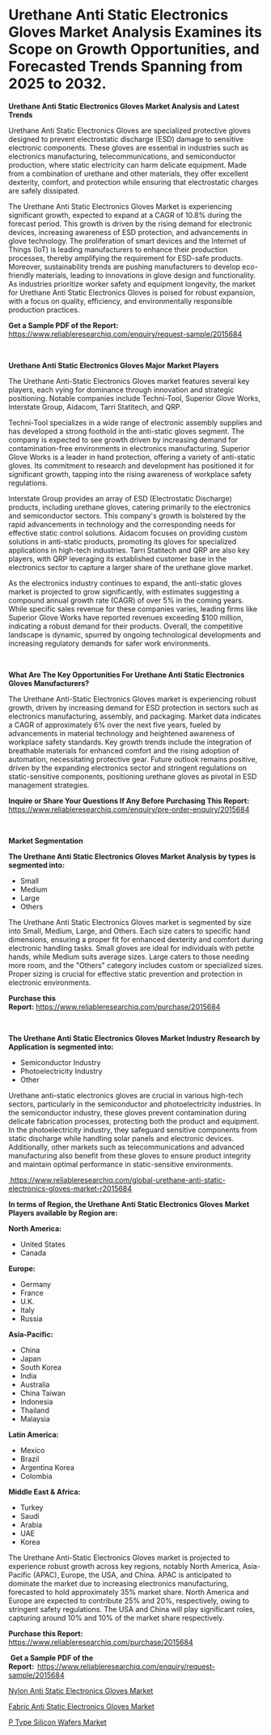 <p><h1>Urethane Anti Static Electronics Gloves Market Analysis Examines its Scope on Growth Opportunities, and Forecasted Trends Spanning from 2025 to 2032.</h1></p><p><strong>Urethane Anti Static Electronics Gloves Market Analysis and Latest Trends</strong></p>
<p><p>Urethane Anti Static Electronics Gloves are specialized protective gloves designed to prevent electrostatic discharge (ESD) damage to sensitive electronic components. These gloves are essential in industries such as electronics manufacturing, telecommunications, and semiconductor production, where static electricity can harm delicate equipment. Made from a combination of urethane and other materials, they offer excellent dexterity, comfort, and protection while ensuring that electrostatic charges are safely dissipated.</p><p>The Urethane Anti Static Electronics Gloves Market is experiencing significant growth, expected to expand at a CAGR of 10.8% during the forecast period. This growth is driven by the rising demand for electronic devices, increasing awareness of ESD protection, and advancements in glove technology. The proliferation of smart devices and the Internet of Things (IoT) is leading manufacturers to enhance their production processes, thereby amplifying the requirement for ESD-safe products. Moreover, sustainability trends are pushing manufacturers to develop eco-friendly materials, leading to innovations in glove design and functionality. As industries prioritize worker safety and equipment longevity, the market for Urethane Anti Static Electronics Gloves is poised for robust expansion, with a focus on quality, efficiency, and environmentally responsible production practices.</p></p>
<p><strong>Get a Sample PDF of the Report:&nbsp;</strong> <a href="https://www.reliableresearchiq.com/enquiry/request-sample/2015684?utm_campaign=1121&utm_medium=2&utm_source=Github&utm_content=ia&utm_term=17012025&utm_id=urethane-anti-static-electronics-gloves">https://www.reliableresearchiq.com/enquiry/request-sample/2015684</a></p>
<p>&nbsp;</p>
<p><strong>Urethane Anti Static Electronics Gloves Major Market Players</strong></p>
<p><p>The Urethane Anti-Static Electronics Gloves market features several key players, each vying for dominance through innovation and strategic positioning. Notable companies include Techni-Tool, Superior Glove Works, Interstate Group, Aidacom, Tarri Statitech, and QRP.</p><p>Techni-Tool specializes in a wide range of electronic assembly supplies and has developed a strong foothold in the anti-static gloves segment. The company is expected to see growth driven by increasing demand for contamination-free environments in electronics manufacturing. Superior Glove Works is a leader in hand protection, offering a variety of anti-static gloves. Its commitment to research and development has positioned it for significant growth, tapping into the rising awareness of workplace safety regulations.</p><p>Interstate Group provides an array of ESD (Electrostatic Discharge) products, including urethane gloves, catering primarily to the electronics and semiconductor sectors. This company's growth is bolstered by the rapid advancements in technology and the corresponding needs for effective static control solutions. Aidacom focuses on providing custom solutions in anti-static products, promoting its gloves for specialized applications in high-tech industries. Tarri Statitech and QRP are also key players, with QRP leveraging its established customer base in the electronics sector to capture a larger share of the urethane glove market.</p><p>As the electronics industry continues to expand, the anti-static gloves market is projected to grow significantly, with estimates suggesting a compound annual growth rate (CAGR) of over 5% in the coming years. While specific sales revenue for these companies varies, leading firms like Superior Glove Works have reported revenues exceeding $100 million, indicating a robust demand for their products. Overall, the competitive landscape is dynamic, spurred by ongoing technological developments and increasing regulatory demands for safer work environments.</p></p>
<p>&nbsp;</p>
<p><strong>What Are The Key Opportunities For Urethane Anti Static Electronics Gloves Manufacturers?</strong></p>
<p><p>The Urethane Anti-Static Electronics Gloves market is experiencing robust growth, driven by increasing demand for ESD protection in sectors such as electronics manufacturing, assembly, and packaging. Market data indicates a CAGR of approximately 6% over the next five years, fueled by advancements in material technology and heightened awareness of workplace safety standards. Key growth trends include the integration of breathable materials for enhanced comfort and the rising adoption of automation, necessitating protective gear. Future outlook remains positive, driven by the expanding electronics sector and stringent regulations on static-sensitive components, positioning urethane gloves as pivotal in ESD management strategies.</p></p>
<p><strong>Inquire or Share Your Questions If Any Before Purchasing This Report:</strong> <a href="https://www.reliableresearchiq.com/enquiry/pre-order-enquiry/2015684?utm_campaign=1121&utm_medium=2&utm_source=Github&utm_content=ia&utm_term=17012025&utm_id=urethane-anti-static-electronics-gloves">https://www.reliableresearchiq.com/enquiry/pre-order-enquiry/2015684</a></p>
<p>&nbsp;</p>
<p><strong>Market Segmentation</strong></p>
<p><strong>The Urethane Anti Static Electronics Gloves Market Analysis by types is segmented into:</strong></p>
<p><ul><li>Small</li><li>Medium</li><li>Large</li><li>Others</li></ul></p>
<p><p>The Urethane Anti Static Electronics Gloves market is segmented by size into Small, Medium, Large, and Others. Each size caters to specific hand dimensions, ensuring a proper fit for enhanced dexterity and comfort during electronic handling tasks. Small gloves are ideal for individuals with petite hands, while Medium suits average sizes. Large caters to those needing more room, and the "Others" category includes custom or specialized sizes. Proper sizing is crucial for effective static prevention and protection in electronic environments.</p></p>
<p><strong>Purchase this Report:&nbsp;</strong><a href="https://www.reliableresearchiq.com/purchase/2015684?utm_campaign=1121&utm_medium=2&utm_source=Github&utm_content=ia&utm_term=17012025&utm_id=urethane-anti-static-electronics-gloves">https://www.reliableresearchiq.com/purchase/2015684</a></p>
<p>&nbsp;</p>
<p><strong>The Urethane Anti Static Electronics Gloves Market Industry Research by Application is segmented into:</strong></p>
<p><ul><li>Semiconductor Industry</li><li>Photoelectricity Industry</li><li>Other</li></ul></p>
<p><p>Urethane anti-static electronics gloves are crucial in various high-tech sectors, particularly in the semiconductor and photoelectricity industries. In the semiconductor industry, these gloves prevent contamination during delicate fabrication processes, protecting both the product and equipment. In the photoelectricity industry, they safeguard sensitive components from static discharge while handling solar panels and electronic devices. Additionally, other markets such as telecommunications and advanced manufacturing also benefit from these gloves to ensure product integrity and maintain optimal performance in static-sensitive environments.</p></p>
<p><a href="https://www.reliableresearchiq.com/global-urethane-anti-static-electronics-gloves-market-r2015684?utm_campaign=1121&utm_medium=2&utm_source=Github&utm_content=ia&utm_term=17012025&utm_id=urethane-anti-static-electronics-gloves">&nbsp;https://www.reliableresearchiq.com/global-urethane-anti-static-electronics-gloves-market-r2015684</a></p>
<p><strong>In terms of Region, the Urethane Anti Static Electronics Gloves Market Players available by Region are:</strong></p>
<p>
    <p> <strong> North America: </strong>
        <ul>
            <li>United States</li>
            <li>Canada</li>
        </ul>
        </p> 
    <p> <strong> Europe: </strong>
        <ul>
            <li>Germany</li>
            <li>France</li>
            <li>U.K.</li>
            <li>Italy</li>
            <li>Russia</li>
        </ul>
        </p> 
    <p> <strong> Asia-Pacific: </strong>
        <ul>
            <li>China</li>
            <li>Japan</li>
            <li>South Korea</li>
            <li>India</li>
            <li>Australia</li>
            <li>China Taiwan</li>
            <li>Indonesia</li>
            <li>Thailand</li>
            <li>Malaysia</li>
        </ul>
        </p> 
    <p> <strong> Latin America: </strong>
        <ul>
            <li>Mexico</li>
            <li>Brazil</li>
            <li>Argentina Korea</li>
            <li>Colombia</li>
        </ul>
        </p> 
    <p> <strong> Middle East & Africa: </strong>
        <ul>
            <li>Turkey</li>
            <li>Saudi</li>
            <li>Arabia</li>
            <li>UAE</li>
            <li>Korea</li>
        </ul>
    </p>
    </p>
<p><p>The Urethane Anti-Static Electronics Gloves market is projected to experience robust growth across key regions, notably North America, Asia-Pacific (APAC), Europe, the USA, and China. APAC is anticipated to dominate the market due to increasing electronics manufacturing, forecasted to hold approximately 35% market share. North America and Europe are expected to contribute 25% and 20%, respectively, owing to stringent safety regulations. The USA and China will play significant roles, capturing around 10% and 10% of the market share respectively.</p></p>
<p><strong>Purchase this Report: </strong><a href="https://www.reliableresearchiq.com/purchase/2015684?utm_campaign=1121&utm_medium=2&utm_source=Github&utm_content=ia&utm_term=17012025&utm_id=urethane-anti-static-electronics-gloves">https://www.reliableresearchiq.com/purchase/2015684</a></p>
<p>&nbsp;<strong>Get a Sample PDF of the Report:&nbsp;&nbsp;</strong><a href="https://www.reliableresearchiq.com/enquiry/request-sample/2015684?utm_campaign=1121&utm_medium=2&utm_source=Github&utm_content=ia&utm_term=17012025&utm_id=urethane-anti-static-electronics-gloves">https://www.reliableresearchiq.com/enquiry/request-sample/2015684</a></p>
<p><strong></strong></p>
<p><p><a href="https://github.com/chongseney974/Market-Research-Report-List-1/blob/main/nylon-anti-static-electronics-gloves-market.md?utm_campaign=1121&utm_medium=2&utm_source=Github&utm_content=ia&utm_term=17012025&utm_id=urethane-anti-static-electronics-gloves">Nylon Anti Static Electronics Gloves Market</a></p><p><a href="https://github.com/rosalinebhakta48/Market-Research-Report-List-1/blob/main/fabric-anti-static-electronics-gloves-market.md?utm_campaign=1121&utm_medium=2&utm_source=Github&utm_content=ia&utm_term=17012025&utm_id=urethane-anti-static-electronics-gloves">Fabric Anti Static Electronics Gloves Market</a></p><p><a href="https://github.com/nathaliehurles7142/Market-Research-Report-List-1/blob/main/p-type-silicon-wafers-market.md?utm_campaign=1121&utm_medium=2&utm_source=Github&utm_content=ia&utm_term=17012025&utm_id=urethane-anti-static-electronics-gloves">P Type Silicon Wafers Market</a></p></p>